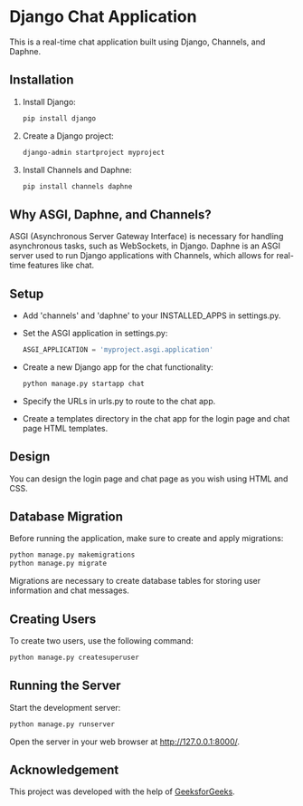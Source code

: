 # Django Chat Application

This is a real-time chat application built using Django, Channels, and Daphne.

## Installation

1. Install Django:

   ```bash
   pip install django
   ```

2. Create a Django project:

   ```bash
   django-admin startproject myproject
   ```

3. Install Channels and Daphne:

   ```bash
   pip install channels daphne
   ```

## Why ASGI, Daphne, and Channels?

ASGI (Asynchronous Server Gateway Interface) is necessary for handling asynchronous tasks, such as WebSockets, in Django. Daphne is an ASGI server used to run Django applications with Channels, which allows for real-time features like chat.

## Setup

- Add 'channels' and 'daphne' to your INSTALLED_APPS in settings.py.
- Set the ASGI application in settings.py:

   ```python
   ASGI_APPLICATION = 'myproject.asgi.application'
   ```

- Create a new Django app for the chat functionality:

   ```bash
   python manage.py startapp chat
   ```

- Specify the URLs in urls.py to route to the chat app.
- Create a templates directory in the chat app for the login page and chat page HTML templates.

## Design

You can design the login page and chat page as you wish using HTML and CSS.

## Database Migration

Before running the application, make sure to create and apply migrations:

   ```bash
   python manage.py makemigrations
   python manage.py migrate
   ```

Migrations are necessary to create database tables for storing user information and chat messages.

## Creating Users

To create two users, use the following command:

   ```bash
   python manage.py createsuperuser
   ```

## Running the Server

Start the development server:

   ```bash
   python manage.py runserver
   ```

Open the server in your web browser at http://127.0.0.1:8000/.

## Acknowledgement

This project was developed with the help of [GeeksforGeeks](https://www.geeksforgeeks.org/realtime-chat-app-using-django/).
